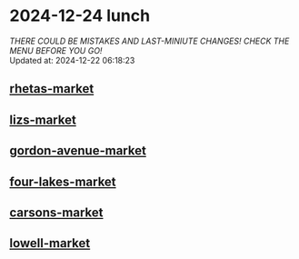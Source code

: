 # 2024-12-24 lunch  
*THERE COULD BE MISTAKES AND LAST-MINIUTE CHANGES! CHECK THE MENU BEFORE YOU GO!*  
Updated at: 2024-12-22 06:18:23  
## [rhetas-market](https://wisc-housingdining.nutrislice.com/menu/rhetas-market/lunch/2024-12-24)  
## [lizs-market](https://wisc-housingdining.nutrislice.com/menu/lizs-market/lunch/2024-12-24)  
## [gordon-avenue-market](https://wisc-housingdining.nutrislice.com/menu/gordon-avenue-market/lunch/2024-12-24)  
## [four-lakes-market](https://wisc-housingdining.nutrislice.com/menu/four-lakes-market/lunch/2024-12-24)  
## [carsons-market](https://wisc-housingdining.nutrislice.com/menu/carsons-market/lunch/2024-12-24)  
## [lowell-market](https://wisc-housingdining.nutrislice.com/menu/lowell-market/lunch/2024-12-24)  
  

